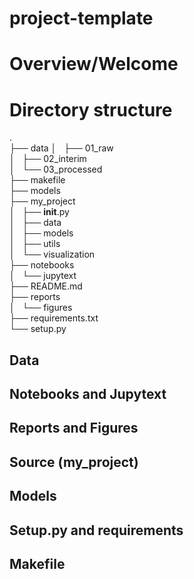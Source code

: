 # project-template

# Overview/Welcome

# Directory structure 

.    
├── data
│   ├── 01_raw    
│   ├── 02_interim    
│   └── 03_processed    
├── makefile    
├── models    
├── my_project    
│   ├── __init__.py     
│   ├── data    
│   ├── models    
│   ├── utils    
│   └── visualization       
├── notebooks     
│   └── jupytext     
├── README.md     
├── reports     
│   └── figures     
├── requirements.txt     
└── setup.py     

## Data

## Notebooks and Jupytext

## Reports and Figures

## Source (my_project)

## Models

## Setup.py and requirements

## Makefile 
